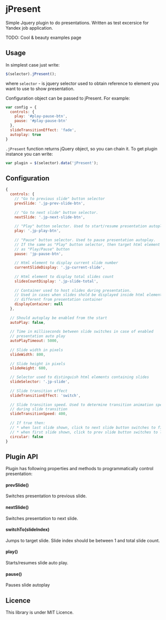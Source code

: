 # jPresent

Simple Jquery plugin to do presentations.
Written as test excersice for Yandex job application.

TODO: Cool & beauty examples page

## Usage
In simplest case just write:
```javascript
$(selector).jPresent();
```
where `selector` - is jquery selector used to obtain reference to element you want to use to show presentation.

Configuration object can be passed to jPresent. For example:
```javascript
var config = {
  controls: {
    play: '#play-pause-btn',
    pause: '#play-pause-btn'
  },
  slideTransitionEffect: 'fade',
  autoplay: true
}
```
`.jPresent` function returns jQuery object, so you can chain it. To get plugin instance you can write:
```javascript
var plugin = $(selector).data('jPresent');
```

## Configuration
```javascript
{
  controls: {
    // "Go to previous slide" button selector
    prevSlide: '.jp-prev-slide-btn',
    
    // "Go to next slide" button selector.
    nextSlide: '.jp-next-slide-btn',
    
    // "Play" button selector. Used to start/resume presentation autoplay
    play: '.jp-play-btn',
    
    // "Pause" button selector. Used to pause presentation autoplay.
    // If the same as "Play" button selector, then target html element acts 
    // as "Play/Pause" button
    pause: 'jp-pause-btn',
    
    // Html element to display current slide number
    currentSlideDisplay: '.jp-current-slide',
    
    // Html element to display total slides count
    slidesCountDisplay: '.jp-slide-total',
    
    // Container used to host slides during presentation. 
    // Used in cases when slides shold be displayed inside html element 
    // different from presentation container
    displayContainer: null
  },
  
  // Should autoplay be enabled from the start
  autoPlay: false,
  
  // Time in milliseconds between slide switches in case of enabled 
  // presentation auto play
  autoPlayTimeout: 5000,
  
  // Slide width in pixels
  slideWidth: 800,
  
  // Slide height in pixels
  slideHeight: 600,

  // Selector used to distinguish html elements containing slides
  slideSelector: '.jp-slide',
  
  // Slide transition effect
  slideTransitionEffect: 'switch',
  
  // Slide transition speed. Used to determine transition animation speed
  // during slide transition
  slideTransitionSpeed: 400,
  
  // If true then: 
  // * when last slide shown, click to next slide button switches to first slide
  // * when first slide shown, click to prev slide button switches to last slide
  circular: false
}
```
## Plugin API
Plugin has following properties and methods to programmatically control presentation:

#### prevSlide()
Switches presentation to previous slide.

#### nextSlide()
Switches presentation to next slide.

#### switchTo(slideIndex)
Jumps to target slide. Slide index should be between 1 and total slide count.

#### play()
Starts/resumes slide auto play.

#### pause()
Pauses slide autoplay

## Licence
This library is under MIT Licence.
